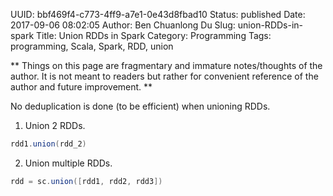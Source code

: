 UUID: bbf469f4-c773-4ff9-a7e1-0e43d8fbad10
Status: published
Date: 2017-09-06 08:02:05
Author: Ben Chuanlong Du
Slug: union-RDDs-in-spark
Title: Union RDDs in Spark
Category: Programming
Tags: programming, Scala, Spark, RDD, union

**
Things on this page are
fragmentary and immature notes/thoughts of the author.
It is not meant to readers
but rather for convenient reference of the author and future improvement.
**


No deduplication is done (to be efficient) when unioning RDDs.

1. Union 2 RDDs.

```scala
rdd1.union(rdd_2)
```

2. Union multiple RDDs.
```scala
rdd = sc.union([rdd1, rdd2, rdd3])
```
